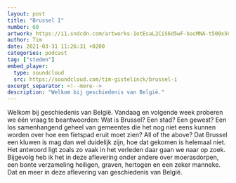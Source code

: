 ```yaml
---
layout: post
title: "Brussel I"
number: 60
artwork: https://i1.sndcdn.com/artworks-1otEsaL2CiS6d5wF-bacMNA-t500x500.jpg
author: Tim
date: 2021-03-31 11:26:31 +0200
categories: podcast
tag: ["steden"]
embed_player:
  type: soundcloud
  src: https://soundcloud.com/tim-gistelinck/brussel-i
excerpt_separator: <!--more-->
description: "Welkom bij geschiedenis van België."
---
```

Welkom bij geschiedenis van België. Vandaag en volgende week proberen we één vraag te beantwoorden: Wat is Brussel? Een stad? Een gewest? Een los samenhangend geheel van gemeentes die het nog niet eens kunnen worden over hoe een fietspad eruit moet zien? All of the above? Dat Brussel een kluwen is mag dan wel duidelijk zijn, hoe dat gekomen is helemaal niet. Het antwoord ligt zoals zo vaak in het verleden daar gaan we naar op zoek. Bijgevolg heb ik het in deze aflevering onder andere over moerasdorpen, een bonte verzameling heiligen, graven, hertogen en een zeker manneke. Dat en meer in deze aflevering van geschiedenis van België.